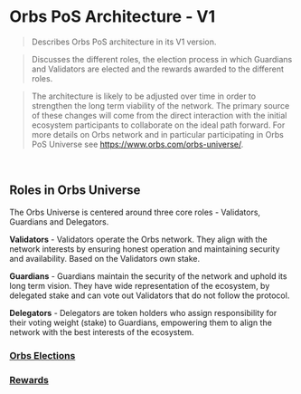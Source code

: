 # Orbs PoS Architecture - V1
> Describes Orbs PoS architecture in its V1 version.

> Discusses the different roles, the election process in which Guardians and Validators are elected and the rewards awarded to the different roles. 

> The architecture is likely to be adjusted over time in order to strengthen the long term viability of the network. The primary source of these changes will come from the direct interaction with the initial ecosystem participants to collaborate on the ideal path forward. 
For more details on Orbs network and in particular participating in Orbs PoS Universe see https://www.orbs.com/orbs-universe/.

&nbsp;
## Roles in Orbs Universe
The Orbs Universe is centered around three core roles - Validators, Guardians and Delegators.

**Validators** - Validators operate the Orbs network. They align with the network interests by ensuring honest operation and maintaining security and availability. Based on the Validators own stake.

**Guardians** - Guardians maintain the security of the network and uphold its long term vision. They have wide representation of the ecosystem, by delegated stake and can vote out Validators that do not follow the protocol.

**Delegators** - Delegators are token holders who assign responsibility for their voting weight (stake) to Guardians, empowering them to align the network with the best interests of the ecosystem.

### [Orbs Elections](./elections.md)

### [Rewards](./rewards.md)
